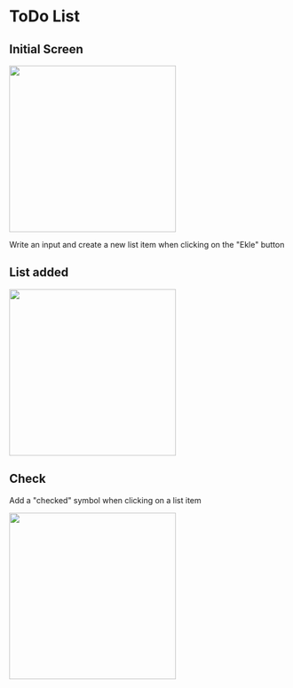 # ToDo List

## Initial Screen
<img src="img/todo.png" width="300">

Write an input and create a new list item when clicking on the "Ekle" button

## List added
<img src="img/list.png" width="300">

## Check
Add a "checked" symbol when clicking on a list item

<img src="img/checked.png" width="300">
